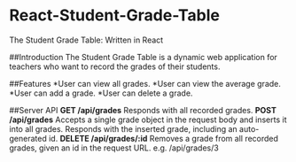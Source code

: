 # React-Student-Grade-Table
The Student Grade Table: Written in React

##Introduction
The Student Grade Table is a dynamic web application for teachers who want to record the grades of their students.

##Features
*User can view all grades.
*User can view the average grade.
*User can add a grade.
*User can delete a grade.

##Server API
**GET /api/grades**
Responds with all recorded grades.
**POST /api/grades**
Accepts a single grade object in the request body and inserts it into all grades. Responds with the inserted grade, including an auto-generated id.
**DELETE /api/grades/:id**
Removes a grade from all recorded grades, given an id in the request URL. e.g. /api/grades/3
